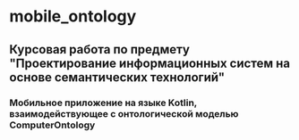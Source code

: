 # mobile_ontology

## Курсовая работа по предмету "Проектирование информационных систем на основе семантических технологий"

### Мобильное приложение на языке Kotlin, взаимодействующее с онтологической моделью ComputerOntology
